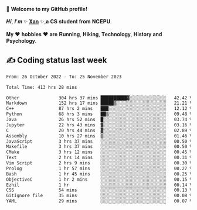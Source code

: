 🎉 **Welcome to my GitHub profile!**</br></br>
𝑯𝒊, 𝑰'𝒎 ✨ [𝐗𝐚𝐧](https://xancoding.cn/) ✨,𝐚 𝐂𝐒 𝐬𝐭𝐮𝐝𝐞𝐧𝐭 𝐟𝐫𝐨𝐦 𝐍𝐂𝐄𝐏𝐔.</br></br>
𝐌𝐲 ❤ 𝐡𝐨𝐛𝐛𝐢𝐞𝐬 ❤ 𝐚𝐫𝐞 𝐑𝐮𝐧𝐧𝐢𝐧𝐠, 𝐇𝐢𝐤𝐢𝐧𝐠, 𝐓𝐞𝐜𝐡𝐧𝐨𝐥𝐨𝐠𝐲, 𝐇𝐢𝐬𝐭𝐨𝐫𝐲 𝐚𝐧𝐝 𝐏𝐬𝐲𝐜𝐡𝐨𝐥𝐨𝐠𝐲.

## ✍️ Coding status last week
<!--START_SECTION:waka-->

```txt
From: 26 October 2022 - To: 25 November 2023

Total Time: 413 hrs 28 mins

Other               304 hrs 37 mins ██████████▓░░░░░░░░░░░░░░   42.42 %
Markdown            152 hrs 17 mins █████▒░░░░░░░░░░░░░░░░░░░   21.21 %
C++                 87 hrs 2 mins   ███░░░░░░░░░░░░░░░░░░░░░░   12.12 %
Python              68 hrs 3 mins   ██▒░░░░░░░░░░░░░░░░░░░░░░   09.48 %
Java                26 hrs 52 mins  █░░░░░░░░░░░░░░░░░░░░░░░░   03.74 %
Jupyter             22 hrs 43 mins  ▓░░░░░░░░░░░░░░░░░░░░░░░░   03.16 %
C                   20 hrs 44 mins  ▓░░░░░░░░░░░░░░░░░░░░░░░░   02.89 %
Assembly            10 hrs 27 mins  ▒░░░░░░░░░░░░░░░░░░░░░░░░   01.46 %
JavaScript          3 hrs 37 mins   ░░░░░░░░░░░░░░░░░░░░░░░░░   00.50 %
Makefile            3 hrs 37 mins   ░░░░░░░░░░░░░░░░░░░░░░░░░   00.50 %
CMake               3 hrs 12 mins   ░░░░░░░░░░░░░░░░░░░░░░░░░   00.45 %
Text                2 hrs 14 mins   ░░░░░░░░░░░░░░░░░░░░░░░░░   00.31 %
Vim Script          2 hrs 9 mins    ░░░░░░░░░░░░░░░░░░░░░░░░░   00.30 %
Prolog              1 hr 57 mins    ░░░░░░░░░░░░░░░░░░░░░░░░░   00.27 %
Bash                1 hr 45 mins    ░░░░░░░░░░░░░░░░░░░░░░░░░   00.25 %
ObjectiveC          1 hr 2 mins     ░░░░░░░░░░░░░░░░░░░░░░░░░   00.15 %
Ezhil               1 hr            ░░░░░░░░░░░░░░░░░░░░░░░░░   00.14 %
CSS                 54 mins         ░░░░░░░░░░░░░░░░░░░░░░░░░   00.13 %
GitIgnore file      35 mins         ░░░░░░░░░░░░░░░░░░░░░░░░░   00.08 %
YAML                29 mins         ░░░░░░░░░░░░░░░░░░░░░░░░░   00.07 %
```

<!--END_SECTION:waka-->


<!-- ## 📈 My GitHub Stats
<p align="center">
    <img height="137px" src="https://github-readme-stats.vercel.app/api?username=Xancoding&hide_title=true&hide_border=true&show_icons=trueline_height=21&text_color=000&icon_color=000&bg_color=0,ea6161,ffc64d,fffc4d,52fa5a&theme=graywhite" /> 
    <img src="https://github-readme-stats.vercel.app/api/top-langs/?username=Xancoding&hide_title=true&hide_border=true&layout=compact&langs_count=6&text_color=000&icon_color=fff&bg_color=0,52fa5a,4dfcff,c64dff&theme=graywhite" /> 
</p> -->

<!-- ## 🔥 My GitHub activities of last 31 days.
<div align="center"> <img src="https://activity-graph.herokuapp.com/graph?username=XanCoding&theme=xcode" /> </div> -->

<!-- <p align="center"> 
  Visitor count<br/>
  <img src="https://profile-counter.glitch.me/xancoding/count.svg" />
</p> -->
